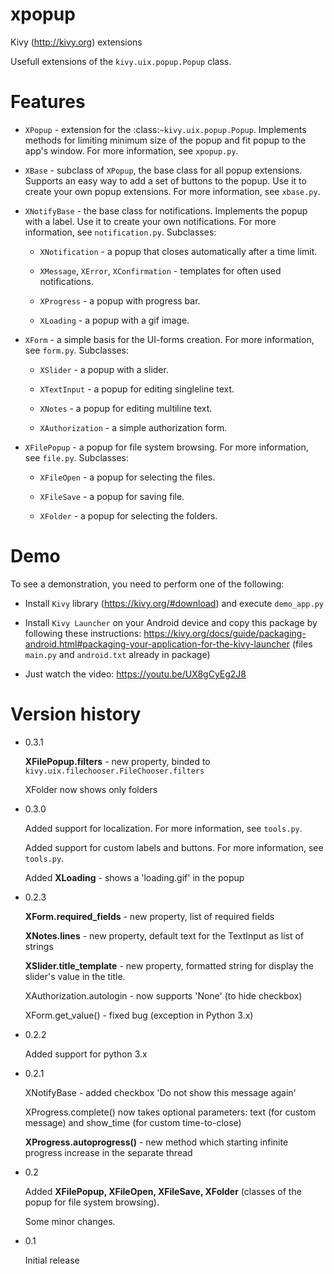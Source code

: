 # xpopup
Kivy (http://kivy.org) extensions

Usefull extensions of the `kivy.uix.popup.Popup` class.


Features
========

* `XPopup` - extension for the :class:`~kivy.uix.popup.Popup`. Implements methods
  for limiting minimum size of the popup and fit popup to the app's window.
  For more information, see `xpopup.py`.

* `XBase` - subclass of `XPopup`, the base class for all popup extensions.
  Supports an easy way to add a set of buttons to the popup. Use it to create
  your own popup extensions. For more information, see `xbase.py`.

* `XNotifyBase` - the base class for notifications. Implements the popup with a
  label. Use it to create your own notifications. For more information, see
  `notification.py`. Subclasses: 

    - `XNotification` - a popup that closes automatically after a time limit.

    - `XMessage`, `XError`, `XConfirmation` - templates for often used notifications.

    - `XProgress` - a popup with progress bar.
    
    - `XLoading` - a popup with a gif image.

* `XForm` - a simple basis for the UI-forms creation. For more information,
  see `form.py`. Subclasses:

    - `XSlider` - a popup with a slider.

    - `XTextInput` - a popup for editing singleline text.
    
    - `XNotes` - a popup for editing multiline text.

    - `XAuthorization` - a simple authorization form.

* `XFilePopup` - a popup for file system browsing. For more information,
  see `file.py`. Subclasses:

    - `XFileOpen` - a popup for selecting the files.
    
    - `XFileSave` - a popup for saving file. 
    
    - `XFolder` - a popup for selecting the folders.


Demo
====

To see a demonstration, you need to perform one of the following: 

* Install `Kivy` library (https://kivy.org/#download) and execute `demo_app.py`

* Install `Kivy Launcher` on your Android device and copy this package by following these instructions:
  https://kivy.org/docs/guide/packaging-android.html#packaging-your-application-for-the-kivy-launcher
  (files `main.py` and `android.txt` already in package)
  
* Just watch the video: https://youtu.be/UX8gCyEg2J8


Version history
===============

* 0.3.1

    **XFilePopup.filters** - new property, binded to `kivy.uix.filechooser.FileChooser.filters`
    
    XFolder now shows only folders

* 0.3.0

    Added support for localization. For more information, see `tools.py`.
    
    Added support for custom labels and buttons. For more information, see `tools.py`.

    Added <b>XLoading</b> - shows a 'loading.gif' in the popup

* 0.2.3

    <b>XForm.required_fields</b> - new property, list of required fields

    <b>XNotes.lines</b> - new property, default text for the TextInput as list
    of strings
        
    <b>XSlider.title_template</b> - new property, formatted string for display
    the slider's value in the title.
        
    XAuthorization.autologin - now supports 'None' (to hide checkbox)
    
    XForm.get_value() - fixed bug (exception in Python 3.x)

* 0.2.2
    
    Added support for python 3.x

* 0.2.1
    
    XNotifyBase - added checkbox 'Do not show this message again'
    
    XProgress.complete() now takes optional parameters: text (for custom
    message) and show_time (for custom time-to-close)
    
    <b>XProgress.autoprogress()</b> - new method which starting infinite progress
    increase in the separate thread

* 0.2
    
    Added <b>XFilePopup, XFileOpen, XFileSave, XFolder</b> (classes of the popup for
    file system browsing).
    
    Some minor changes.

* 0.1
    
    Initial release
